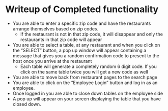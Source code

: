 # Writeup of Completed functionality
- You are able to enter a specific zip code and have the restaurants arrange themselves based on zip codes.
    - If the restaurant is not in that zip code, it will disappear and only the restaurants in that zip code will appear
- You are able to select a table, at any restaurant and when you click on the “SELECT” button, a pop up window will appear containing a message that gives you a random confirmation code to present to the host once you arrive at the restaurant
  - Each table will generate a completely random 6 digit code. If you click on the same table twice you will get a new code as well
-	You are able to move back from restaurant pages to the search page
-	You are able to click on the “Employee Login” button and log in as an employee. 
-	Once logged in you are able to close down tables on the employee side
-	A pop up will appear on your screen displaying the table that you have closed down. 
